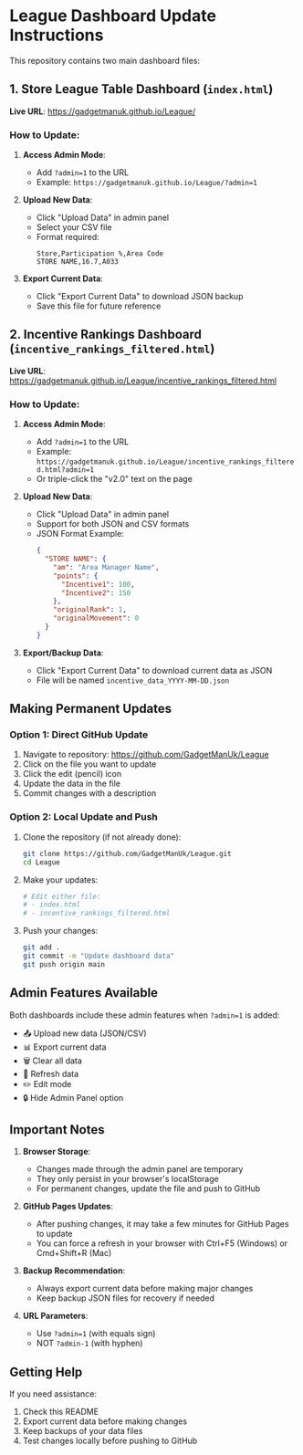 # League Dashboard Update Instructions

This repository contains two main dashboard files:

## 1. Store League Table Dashboard (`index.html`)
**Live URL**: https://gadgetmanuk.github.io/League/

### How to Update:
1. **Access Admin Mode**:
   - Add `?admin=1` to the URL
   - Example: `https://gadgetmanuk.github.io/League/?admin=1`

2. **Upload New Data**:
   - Click "Upload Data" in admin panel
   - Select your CSV file
   - Format required:
     ```csv
     Store,Participation %,Area Code
     STORE NAME,16.7,A033
     ```

3. **Export Current Data**:
   - Click "Export Current Data" to download JSON backup
   - Save this file for future reference

## 2. Incentive Rankings Dashboard (`incentive_rankings_filtered.html`)
**Live URL**: https://gadgetmanuk.github.io/League/incentive_rankings_filtered.html

### How to Update:
1. **Access Admin Mode**:
   - Add `?admin=1` to the URL
   - Example: `https://gadgetmanuk.github.io/League/incentive_rankings_filtered.html?admin=1`
   - Or triple-click the "v2.0" text on the page

2. **Upload New Data**:
   - Click "Upload Data" in admin panel
   - Support for both JSON and CSV formats
   - JSON Format Example:
     ```json
     {
       "STORE NAME": {
         "am": "Area Manager Name",
         "points": {
           "Incentive1": 100,
           "Incentive2": 150
         },
         "originalRank": 1,
         "originalMovement": 0
       }
     }
     ```

3. **Export/Backup Data**:
   - Click "Export Current Data" to download current data as JSON
   - File will be named `incentive_data_YYYY-MM-DD.json`

## Making Permanent Updates

### Option 1: Direct GitHub Update
1. Navigate to repository: https://github.com/GadgetManUk/League
2. Click on the file you want to update
3. Click the edit (pencil) icon
4. Update the data in the file
5. Commit changes with a description

### Option 2: Local Update and Push
1. Clone the repository (if not already done):
   ```bash
   git clone https://github.com/GadgetManUk/League.git
   cd League
   ```

2. Make your updates:
   ```bash
   # Edit either file:
   # - index.html
   # - incentive_rankings_filtered.html
   ```

3. Push your changes:
   ```bash
   git add .
   git commit -m "Update dashboard data"
   git push origin main
   ```

## Admin Features Available

Both dashboards include these admin features when `?admin=1` is added:
- 📤 Upload new data (JSON/CSV)
- 📊 Export current data
- 🗑️ Clear all data
- 🔄 Refresh data
- ✏️ Edit mode
- 🔒 Hide Admin Panel option

## Important Notes

1. **Browser Storage**:
   - Changes made through the admin panel are temporary
   - They only persist in your browser's localStorage
   - For permanent changes, update the file and push to GitHub

2. **GitHub Pages Updates**:
   - After pushing changes, it may take a few minutes for GitHub Pages to update
   - You can force a refresh in your browser with Ctrl+F5 (Windows) or Cmd+Shift+R (Mac)

3. **Backup Recommendation**:
   - Always export current data before making major changes
   - Keep backup JSON files for recovery if needed

4. **URL Parameters**:
   - Use `?admin=1` (with equals sign)
   - NOT `?admin-1` (with hyphen)

## Getting Help

If you need assistance:
1. Check this README
2. Export current data before making changes
3. Keep backups of your data files
4. Test changes locally before pushing to GitHub
